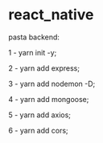 # react_native


pasta backend:

1 - yarn init -y;

2 - yarn add express;

3 - yarn add nodemon -D;

4 - yarn add mongoose;

5 - yarn add axios;

6 - yarn add cors;
